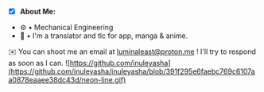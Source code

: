  - [x] **About Me:**
 - ⚙️ • Mechanical Engineering
 - 🙌 • I'm a translator and tlc for app, manga & anime.
 
✉️ You can shoot me an email at luminaleast@proton.me
! I'll try to respond as soon as I can.
![https://github.com/inuleyasha](https://github.com/inuleyasha/inuleyasha/blob/391f295e6faebc769c6107aa0878eaaee38dc43d/neon-line.gif)
